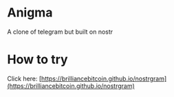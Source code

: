 # Anigma

A clone of telegram but built on nostr

# How to try

Click here: [https://brilliancebitcoin.github.io/nostrgram](https://brilliancebitcoin.github.io/nostrgram)
